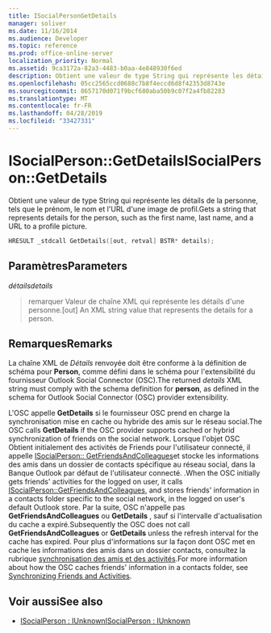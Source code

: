 ```yaml
---
title: ISocialPersonGetDetails
manager: soliver
ms.date: 11/16/2014
ms.audience: Developer
ms.topic: reference
ms.prod: office-online-server
localization_priority: Normal
ms.assetid: 9ca3172a-82a3-4483-b0aa-4e848930f6ed
description: Obtient une valeur de type String qui représente les détails de la personne, tels que le prénom, le nom et l'URL d'une image de profil.
ms.openlocfilehash: 05cc2565ccd0688c7b8f4eccd6d8f42353d8743e
ms.sourcegitcommit: 8657170d071f9bcf680aba50b9c07f2a4fb82283
ms.translationtype: MT
ms.contentlocale: fr-FR
ms.lasthandoff: 04/28/2019
ms.locfileid: "33427331"
---
```

# <a name="isocialpersongetdetails"></a><span data-ttu-id="a1f2c-103">ISocialPerson::GetDetails</span><span class="sxs-lookup"><span data-stu-id="a1f2c-103">ISocialPerson::GetDetails</span></span>

<span data-ttu-id="a1f2c-104">Obtient une valeur de type String qui représente les détails de la personne, tels que le prénom, le nom et l'URL d'une image de profil.</span><span class="sxs-lookup"><span data-stu-id="a1f2c-104">Gets a string that represents details for the person, such as the first name, last name, and a URL to a profile picture.</span></span> 
  
```cpp
HRESULT _stdcall GetDetails([out, retval] BSTR* details);
```

## <a name="parameters"></a><span data-ttu-id="a1f2c-105">Paramètres</span><span class="sxs-lookup"><span data-stu-id="a1f2c-105">Parameters</span></span>

<span data-ttu-id="a1f2c-106">_détails_</span><span class="sxs-lookup"><span data-stu-id="a1f2c-106">_details_</span></span>
  
> <span data-ttu-id="a1f2c-107">remarquer Valeur de chaîne XML qui représente les détails d'une personne.</span><span class="sxs-lookup"><span data-stu-id="a1f2c-107">[out] An XML string value that represents the details for a person.</span></span>
    
## <a name="remarks"></a><span data-ttu-id="a1f2c-108">Remarques</span><span class="sxs-lookup"><span data-stu-id="a1f2c-108">Remarks</span></span>

<span data-ttu-id="a1f2c-109">La chaîne XML de _Détails_ renvoyée doit être conforme à la définition de schéma pour **Person**, comme défini dans le schéma pour l'extensibilité du fournisseur Outlook Social Connector (OSC).</span><span class="sxs-lookup"><span data-stu-id="a1f2c-109">The returned  _details_ XML string must comply with the schema definition for **person**, as defined in the schema for Outlook Social Connector (OSC) provider extensibility.</span></span>
  
<span data-ttu-id="a1f2c-110">L'OSC appelle **GetDetails** si le fournisseur OSC prend en charge la synchronisation mise en cache ou hybride des amis sur le réseau social.</span><span class="sxs-lookup"><span data-stu-id="a1f2c-110">The OSC calls **GetDetails** if the OSC provider supports cached or hybrid synchronization of friends on the social network.</span></span> <span data-ttu-id="a1f2c-111">Lorsque l'objet OSC Obtient initialement des activités de Friends pour l'utilisateur connecté, il appelle [ISocialPerson:: GetFriendsAndColleagues](isocialperson-getfriendsandcolleagues.md)et stocke les informations des amis dans un dossier de contacts spécifique au réseau social, dans la Banque Outlook par défaut de l'utilisateur connecté. .</span><span class="sxs-lookup"><span data-stu-id="a1f2c-111">When the OSC initially gets friends' activities for the logged on user, it calls [ISocialPerson::GetFriendsAndColleagues](isocialperson-getfriendsandcolleagues.md), and stores friends' information in a contacts folder specific to the social network, in the logged on user's default Outlook store.</span></span> <span data-ttu-id="a1f2c-112">Par la suite, OSC n'appelle pas **GetFriendsAndColleagues** ou **GetDetails** , sauf si l'intervalle d'actualisation du cache a expiré.</span><span class="sxs-lookup"><span data-stu-id="a1f2c-112">Subsequently the OSC does not call **GetFriendsAndColleagues** or **GetDetails** unless the refresh interval for the cache has expired.</span></span> <span data-ttu-id="a1f2c-113">Pour plus d'informations sur la façon dont OSC met en cache les informations des amis dans un dossier contacts, consultez la rubrique [synchronisation des amis et des activités](synchronizing-friends-and-activities.md).</span><span class="sxs-lookup"><span data-stu-id="a1f2c-113">For more information about how the OSC caches friends' information in a contacts folder, see [Synchronizing Friends and Activities](synchronizing-friends-and-activities.md).</span></span>
  
## <a name="see-also"></a><span data-ttu-id="a1f2c-114">Voir aussi</span><span class="sxs-lookup"><span data-stu-id="a1f2c-114">See also</span></span>

- [<span data-ttu-id="a1f2c-115">ISocialPerson : IUnknown</span><span class="sxs-lookup"><span data-stu-id="a1f2c-115">ISocialPerson : IUnknown</span></span>](isocialpersoniunknown.md)


